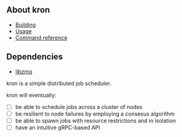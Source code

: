 ## About kron

- [Building](https://github.com/a-palchikov/kron/wiki/Building)
- [Usage](https://github.com/a-palchikov/kron/wiki/Usage)
- [Command reference](https://github.com/a-palchikov/kron/wiki/CommandLine)

## Dependencies

- [libzmq](https://github.com/zeromq/libzmq)

kron is a simple distributed job scheduler.

kron will eventually:
- [ ] be able to schedule jobs across a cluster of nodes
- [ ] be resilient to node failures by employing a consesus algorithm
- [ ] be able to spawn jobs with resource restrictions and in isolation
- [ ] have an intuitive gRPC-based API
